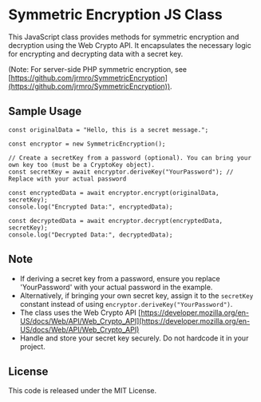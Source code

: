 # Symmetric Encryption JS Class

This JavaScript class provides methods for symmetric encryption and decryption using the Web Crypto API. It encapsulates the necessary logic for encrypting and decrypting data with a secret key.

(Note: For server-side PHP symmetric encryption, see [https://github.com/jrmro/SymmetricEncryption](https://github.com/jrmro/SymmetricEncryption)).

## Sample Usage

```
const originalData = "Hello, this is a secret message.";

const encryptor = new SymmetricEncryption();

// Create a secretKey from a password (optional). You can bring your own key too (must be a CryptoKey object).
const secretKey = await encryptor.deriveKey("YourPassword"); // Replace with your actual password

const encryptedData = await encryptor.encrypt(originalData, secretKey);
console.log("Encrypted Data:", encryptedData);

const decryptedData = await encryptor.decrypt(encryptedData, secretKey);
console.log("Decrypted Data:", decryptedData);
```

## Note
* If deriving a secret key from a password, ensure you replace 'YourPassword' with your actual password in the example.
* Alternatively, if bringing your own secret key, assign it to the `secretKey` constant instead of using `encryptor.deriveKey("YourPassword")`. 
* The class uses the Web Crypto API [https://developer.mozilla.org/en-US/docs/Web/API/Web_Crypto_API](https://developer.mozilla.org/en-US/docs/Web/API/Web_Crypto_API)
* Handle and store your secret key securely. Do not hardcode it in your project.

## License
This code is released under the MIT License.
